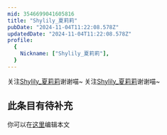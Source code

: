 ```yaml
---
mid: 3546699041605816
title: "Shylily_夏莉莉"
pubDate: "2024-11-04T11:22:08.578Z"
updatedDate: "2024-11-04T11:22:08.578Z"
profile:
  {
    Nickname: ["Shylily_夏莉莉"],
  }
---
```


关注[Shylily_夏莉莉](https://space.bilibili.com/3546699041605816)谢谢喵~ 关注[Shylily_夏莉莉](https://space.bilibili.com/3546699041605816)谢谢喵~

## 此条目有待补充
你可以在[这里](https://github.com/Yuhanawa/VTuber.ICU/edit/master/src/content/v/Shylily_夏莉莉/index.md)编辑本文
